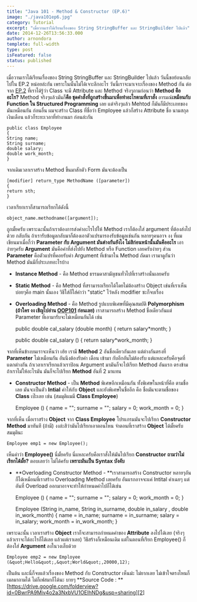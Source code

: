 ```yaml
---
title: "Java 101 - Method & Constructor (EP.6)"
image: "./java101ep6.jpg"
category: Tutorial
excerpt: "เมื่อวานเราได้เรียนเรื่องของ String StringBuffer และ StringBuilder ไปแล้ว"
date: 2014-12-26T13:56:33.000
author: arnondora
templete: full-width
type: post
isFeatured: false
status: published
---
```


เมื่อวานเราได้เรียนเรื่องของ String StringBuffer และ StringBuilder ไปแล้ว
วันนี้ขอย้อนกลับไปใน EP.2 หน่อยล่ะกัน เพราะในนั้นไม่ได้เจาะลึกอะไร
วันนี้เราจะมาเจาะเรื่องของ Method กัน
ต่อจาก [EP.2][0] ที่เราได้รู้ว่า Class จะมี Attribute และ Method
จริงๆถามก่อนว่า **Method คืออะไร?**
Method จริงๆแล้วมันก็**คือ ชุดคำสั่งที่ถูกสร้างขึ้นมาเพื่อทำอะไรตามที่เราสั่ง** อารมณ์**เหมือนกับ Function ใน Structured Programming** เลย
แต่จริงๆแล้ว Mehtod ก็มันก็มีประเภทของมันเหมือนกัน
ก่อนอื่น ผมจะสร้าง Class ที่ชื่อว่า Employee แล้วก็สร้าง Attribute ชื่อ นามสกุล เงินเดือน แล้วก็ระยะเวลาที่ทำงานมา ก่อนล่ะกัน


    public class Employee
    {
    String name;
    String surname;
    double salary;
    double work_month;
    }


จากเดิมเวลาเราสร้าง Method ขึ้นมาสักตัว Form มันจะต้องเป็น


    [modifier] return_type MethodName ([parameter])
    {
    return sth;
    }


เวลาเรียกเราก็สามารถเรียกได้ดังนี้


    object_name.methodname([argument]);


ถูกมั้ยครับ เพราะฉะนั้นถ้าเราต้องการส่งค่าอะไรไปให้ Method เราก็ต้องใส่ argument ที่ต้องส่งไปด้วย
กลับกัน ถ้าเรารับข้อมูลกลับมาก็ต้องเอาตัวแปรมารองรับข้อมูลเช่นกัน
หลายๆคนอาจ งง ที่ผมเขียนมาเมื่อกี้ว่า **Parameter กับ Argument มันต่างกันยังไง ไม่สิก่อนหน้านั้นมันคืออะไร**
เอาง่ายๆครับ **Argument** มันคือค่าที่ส่งไปยัง Method หรือ Function เลยครับง่ายๆ
ส่วน **Parameter** คือตัวแปรที่คอยรับค่า Argument ที่เข้ามาใน Method
ถัดมา เรามาดูกันว่า Method มันมีกี่ประเภทอะไรบ้าง

* **Instance Method** - คือ Method ธรรมดาสามัญชนทั่วไปที่เราสร้างนั่นเลยครับ
* **Static Method** - คือ Method ที่สรามารถเรียกได้โดยไม่ต้องสร้าง Object เช่นที่เราเห็นบ่อยๆคือ main นั้นเอง วิธีใส่ก็ใส่คำว่า "static" ไว้หลัง modifier ซะก็จบเรื่อง
* **Overloading Method** - คือ Method รูปแบบพิเศษที่มีคุณสมบัติ **Polymorphism (ถ้าใคร งง เชิญไปอ่าน [OOP101][1] ก่อนเลย)** เราสามารถสร้าง Method ชื่อเดียวกันแต่ Parameter ที่เอามารับจะไม่เหมือนกันได้ เช่น


    public double cal_salary (double month)
    {
    return salary*month;
    }

    public double cal_salary ()
    {
    return salary*work_month;
    }


จากที่เห็นข้างบนเราจะเห็นว่า เฮ้ย เรามี **Method** 2 อันชื่อเดียวกันเลย แต่ต่างกันตรงที่ **Parameter** ไม่เหมือนกัน อันนึงต้องรับค่า เดือน เข้ามา กับอีกอันไม่ต้องรับ แต่แหละครับคือจุดที่แตกต่างกัน ถ้าเวลาเราเรียกแล้วเราป้อน Argument มามันก็จะไปเรียก Method อันแรก ตรงข้ามถ้าเราไม่ให้อะไรมัน มันก็จะไปเรียก **Method** อันที่ 2 มาแทน
* **Constructor Method** - เป็น **Method** พิเศษอีกเหมือนกัน ทั้งพิเศษในหน้าที่คือ ตามชื่อเลย มันจะเป็นตัว **Intial** ค่าให้กับ **Object** และยังพิเศษในชื่ออีก คือ ชื่อมันจะตามชื่อของ **Class** เป๊ะเลย เช่น (สมมุติผมมี **Class Employee**)


    Employee ()
    {
    name = &quot;&quot;;
    surname = &quot;&quot;;
    salary = 0;
    work_month = 0;
    }


จากที่เห็น เมื่อเราสร้าง **Object** จาก **Class Employee** โปรแกรมมันจะไปเรียก **Constructor Method** มาทันที (ถ้ามี) งงล่ะสิว่ามันไปเรียกเอาตอนไหน จำตอนที่เราสร้าง **Object** ได้มั้ยครับ สมมุตินะ


    Employee emp1 = new Employee();


เห็นคำว่า **Employee()** นี่มั้ยครับ นี่แหละครับคือเราสั่งให้มันไปเรียก **Constructor**
**ถามว่าไม่เรียกได้มั้ย?** ตอบเลยว่า ไม่ได้ครับ **เพราะมันเป็น Syntax บังคับ**
* **Overloading Constructor Method - **เราสามารถสร้าง Constructor หลายๆอันก็ได้เหมือนที่เราสร้าง Overloading Method เลยครับ อันแรกอาจจะแค่ Intital ค่าเฉยๆ แต่อันที่ Overload ออกมาอาจจะทำให้กำหนดค่าไปก็ได้เช่น


    Employee ()
    {
    name = &quot;&quot;;
    surname = &quot;&quot;;
    salary = 0;
    work_month = 0;
    }

    Employee (String in_name, String in_surname, double in_salary , double in_work_month)
    {
    name = in_name;
    surname = in_surname;
    salary = in_salary;
    work_month = in_work_month;
    }


เพราะฉะนั้น เวลาเราสร้าง **Object** เราก็จะสามารถกำหนดค่าของ **Attribute** ลงไปได้เลย (จริงๆแล้วเราจะได้อะไรก็ได้เลย แล้วแต่เราเลย) วิธีสร้างก็เหมือนเดิม แต่ในตอนที่เรียก Employee() ก็ต้องใส่ **Argument** ลงในวงเล็บด้วย


    Employee emp2 = new Employee (&quot;Hello&quot;,&quot;World&quot;,20000,12);


เป็นต้น และนี่ก็จบแล้วเรื่องของ Method กับ Constructor เห็นม่ะ ไม่ยากเลย ไม่เข้าใจตรงไหนก็เมลมาถามได้ ไม่ก็เฟสมาก็ได้นะ บายๆ
**Source Code : **[https://drive.google.com/folderview?id=0BwrPA9Miv4o2a3NxbVU1OElhNDg&usp=sharing][2]

[0]: https://arnondora.wordpress.com/2014/12/22/java-101-class-object-ep-2/ "Java 101 – Class & Object (EP.2)"
[1]: https://arnondora.wordpress.com/2014/12/18/oop-101-what-is-oop/ "OOP 101 – What is OOP?"
[2]: https://drive.google.com/folderview?id=0BwrPA9Miv4o2a3NxbVU1OElhNDg&usp=sharing

